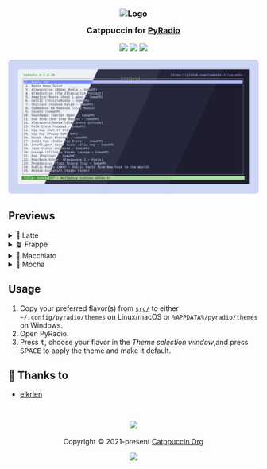 <h3 align="center">
	<img src="https://raw.githubusercontent.com/catppuccin/catppuccin/main/assets/logos/exports/1544x1544_circle.png" width="100" alt="Logo"/><br/>
	<img src="https://raw.githubusercontent.com/catppuccin/catppuccin/main/assets/misc/transparent.png" height="30" width="0px"/>
	Catppuccin for <a href="https://github.com/coderholic/pyradio/">PyRadio</a>
	<img src="https://raw.githubusercontent.com/catppuccin/catppuccin/main/assets/misc/transparent.png" height="30" width="0px"/>
</h3>

<p align="center">
    <a href="https://github.com/catppuccin/pyradio/stargazers"><img src="https://img.shields.io/github/stars/catppuccin/pyradio?colorA=363a4f&colorB=b7bdf8&style=for-the-badge"></a>
    <a href="https://github.com/catppuccin/pyradio/issues"><img src="https://img.shields.io/github/issues/catppuccin/pyradio?colorA=363a4f&colorB=f5a97f&style=for-the-badge"></a>
    <a href="https://github.com/catppuccin/pyradio/contributors"><img src="https://img.shields.io/github/contributors/catppuccin/pyradio?colorA=363a4f&colorB=a6da95&style=for-the-badge"></a>
</p>

<p align="center">
  <img src="assets/preview.webp"/>
</p>

## Previews

<details>
<summary>🌻 Latte</summary>
  <img src="assets/latte.webp"/>
</details>
<details>
<summary>🪴 Frappé</summary>
  <img src="assets/frappe.webp"/>
</details>
<details>
<summary>🌺 Macchiato</summary>
  <img src="assets/macchiato.webp"/>
</details>
<details>
<summary>🌿 Mocha</summary>
  <img src="assets/mocha.webp"/>
</details>

## Usage

1. Copy your preferred flavor(s) from [`src/`](./src/) to either `~/.config/pyradio/themes` on Linux/macOS or `%APPDATA%/pyradio/themes` on Windows.
2. Open PyRadio.
3. Press <kbd>t</kbd>, choose your flavor in the _Theme selection window_,and press <kbd>SPACE</kbd> to apply the theme and make it default.

## 💝 Thanks to

- [elkrien](https://github.com/elkrien)

&nbsp;

<p align="center"><img src="https://raw.githubusercontent.com/catppuccin/catppuccin/main/assets/footers/gray0_ctp_on_line.svg?sanitize=true" /></p>
<p align="center">Copyright &copy; 2021-present <a href="https://github.com/catppuccin" target="_blank">Catppuccin Org</a>
<p align="center"><a href="https://github.com/catppuccin/catppuccin/blob/main/LICENSE"><img src="https://img.shields.io/static/v1.svg?style=for-the-badge&label=License&message=MIT&logoColor=d9e0ee&colorA=363a4f&colorB=b7bdf8"/></a></p>
